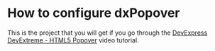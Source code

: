 # How to configure dxPopover 


This is the project that you will get if you go through the <a href="http://www.youtube.com/watch?v=JZHRrQxqs7Y&index=17&list=PL8h4jt35t1wjGvgflbHEH_e3b23AA30-z">DevExpress DevExtreme - HTML5 Popover</a> video tutorial.

<br/>


